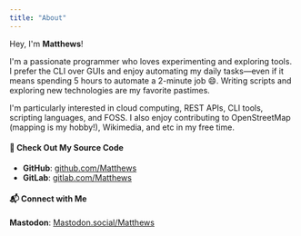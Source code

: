 ```yaml
---
title: "About"
---
```


Hey, I'm **Matthews**!

I'm a passionate programmer who loves experimenting and exploring tools. I prefer the CLI over GUIs and enjoy automating my daily tasks—even if it means spending 5 hours to automate a 2-minute job 😄. Writing scripts and exploring new technologies are my favorite pastimes.

I'm particularly interested in cloud computing, REST APIs, CLI tools, scripting languages, and FOSS. I also enjoy contributing to OpenStreetMap (mapping is my hobby!), Wikimedia, and etc in my free time.
 
#### 🔗 Check Out My Source Code  
- **GitHub**: [github.com/Matthews](https://github.com/MatthewsM2)  
- **GitLab**: [gitlab.com/Matthews](https://gitlab.com/Matthews_M)  

#### 📬 Connect with Me  

**Mastodon**: [Mastodon.social/Matthews](https://mastodon.social/@matthewsm)  